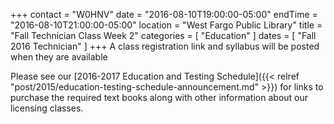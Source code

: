 +++
contact = "W0HNV"
date = "2016-08-10T19:00:00-05:00"
endTime = "2016-08-10T21:00:00-05:00"
location = "West Fargo Public Library"
title = "Fall Technician Class Week 2"
categories = [ "Education" ]
dates = [ "Fall 2016 Technician" ]
+++
A class registration link and syllabus will be posted when they are available

Please see our [2016-2017 Education and Testing Schedule]({{< relref "post/2015/education-testing-schedule-announcement.md" >}}) for links to purchase the required text books along with other information about our licensing classes.
